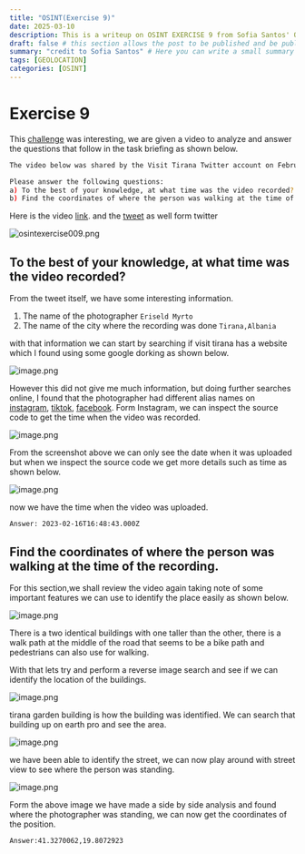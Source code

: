 ```yaml
---
title: "OSINT(Exercise 9)"
date: 2025-03-10
description: This is a writeup on OSINT EXERCISE 9 from Sofia Santos' OSINT analysis and exercises.
draft: false # this section allows the post to be published and be public, is it is set to true the post will not be published.
summary: "credit to Sofia Santos" # Here you can write a small summary of the post if needed
tags: [GEOLOCATION]
categories: [OSINT]
---
```

# Exercise 9

This [challenge](https://gralhix.com/list-of-osint-exercises/osint-exercise-009/) was interesting, we are given a video to analyze and answer the questions that follow in the task briefing as shown below.

```bash
The video below was shared by the Visit Tirana Twitter account on February 16, 2023. 

Please answer the following questions:
a) To the best of your knowledge, at what time was the video recorded?
b) Find the coordinates of where the person was walking at the time of the recording.
```

Here is the video [link](https://youtu.be/axC30cE_O-4). and the [tweet](https://x.com/VisitTirana/status/1626342426318077963) as well form twitter

![osintexercise009.png](osintexercise009.png)

## To the best of your knowledge, at what time was the video recorded?

From the tweet itself, we have some interesting information.

1. The name of the photographer  `Eriseld Myrto` 
2. The name of the city where the recording was done `Tirana,Albania` 

with that information we can start by searching if visit tirana has a website which I found using some google dorking as shown below.

![image.png](image.png)

However this did not give me much information, but doing further searches online, I found that the photographer had different alias names on [instagram](https://www.instagram.com/reel/CouwRhAjsQ6/), [tiktok](https://www.tiktok.com/@four_s34sons), [facebook](https://www.facebook.com/53ld1). Form Instagram, we can inspect the source code to get the time when the video was recorded.

![image.png](image%201.png)

From the screenshot above we can only see the date when it was uploaded but when we inspect the source code we get more details such as time as shown below.

![image.png](image%202.png)

now we have the time when the video was uploaded.

`Answer: 2023-02-16T16:48:43.000Z` 

## Find the coordinates of where the person was walking at the time of the recording.

For this section,we shall review the video again taking note of some important features we can use to identify the place easily as shown below.

![image.png](image%203.png)

There is a two identical buildings with one taller than the other, there is a walk path at the middle of the road that seems to be a bike path and pedestrians can also use for walking.

With that lets try and perform a reverse image search and see if we can identify the location of the buildings.

![image.png](image%204.png)

tirana garden building is how the building was identified. We can search that building up on earth pro and see the area.

![image.png](image%205.png)

we have been able to identify the street, we can now play around with street view to see where the person was standing.

![image.png](image%206.png)

Form the above image we have made a side by side analysis and found where the photographer was standing, we can now get the coordinates of the position.

`Answer:41.3270062,19.8072923`